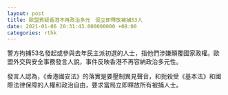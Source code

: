 ```yaml
---
layout: post
title: 歐盟質疑香港不再政治多元　促立即釋放被捕53人
date: 2021-01-06 20:31:43.000000000 +08:00
categories: rthk
---
```


警方拘捕53名發起或參與去年民主派初選的人士，指他們涉嫌顛覆國家政權。歐盟外交與安全事務發言人說，事件反映香港不再容納政治多元性。

發言人認為，《香港國安法》的落實是要壓制異見聲音，和扼殺受《基本法》和國際法律保障的人權和政治自由，要求當局立即釋放所有被捕人士。
